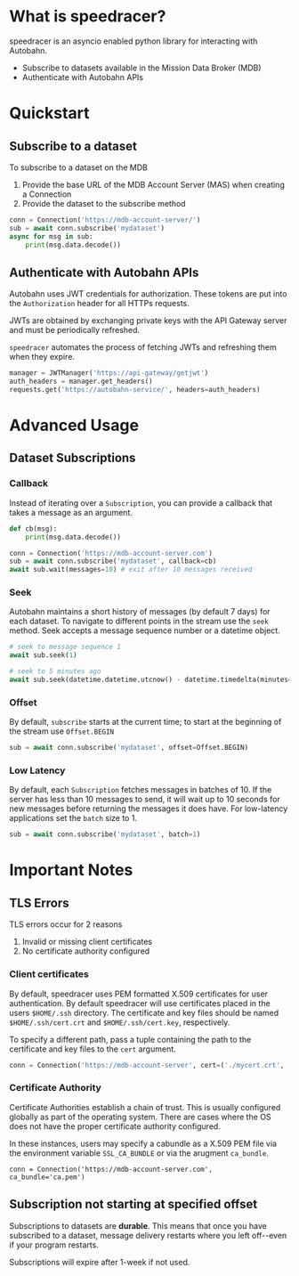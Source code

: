 # What is speedracer?

speedracer is an asyncio enabled python library for interacting with Autobahn.

- Subscribe to datasets available in the Mission Data Broker (MDB)
- Authenticate with Autobahn APIs

# Quickstart

## Subscribe to a dataset

To subscribe to a dataset on the MDB
  1. Provide the base URL of the MDB Account Server (MAS) when creating a Connection
  2. Provide the dataset to the subscribe method

```python
conn = Connection('https://mdb-account-server/')
sub = await conn.subscribe('mydataset')
async for msg in sub:
    print(msg.data.decode())
```

## Authenticate with Autobahn APIs

Autobahn uses JWT credentials for authorization. These tokens are put into the `Authorization`
header for all HTTPs requests. 

JWTs are obtained by exchanging private keys with the API Gateway server and
must be periodically refreshed.

`speedracer` automates the process of fetching JWTs and refreshing them when they expire.

```python
manager = JWTManager('https://api-gateway/getjwt')
auth_headers = manager.get_headers()
requests.get('https://autobahn-service/', headers=auth_headers)
```

# Advanced Usage

## Dataset Subscriptions

### Callback

Instead of iterating over a `Subscription`, you can provide a callback that
takes a message as an argument.

```python
def cb(msg):
    print(msg.data.decode())

conn = Connection('https://mdb-account-server.com')
sub = await conn.subscribe('mydataset', callback=cb)
await sub.wait(messages=10) # exit after 10 messages received
```

### Seek

Autobahn maintains a short history of messages (by default 7 days) for each 
dataset. To navigate to different points in the stream use the `seek` method.
Seek accepts a message sequence number or a datetime object.

```python
# seek to message sequence 1
await sub.seek(1)

# seek to 5 minutes ago
await sub.seek(datetime.datetime.utcnow() - datetime.timedelta(minutes=5))
```

### Offset

By default, `subscribe` starts at the current time; to start at the beginning
of the stream use `Offset.BEGIN`

```python
sub = await conn.subscribe('mydataset', offset=Offset.BEGIN)
```

### Low Latency

By default, each `Subscription` fetches messages in batches of 10. If the
server has less than 10 messages to send, it will wait up to 10 seconds
for new messages before returning the messages it does have. For low-latency
applications set the `batch` size to 1.

```python
sub = await conn.subscribe('mydataset', batch=1)
```

# Important Notes

## TLS Errors

TLS errors occur for 2 reasons
  1. Invalid or missing client certificates
  2. No certificate authority configured

### Client certificates

By default, speedracer uses PEM formatted X.509 certificates for user
authentication. By default speedracer will use certificates placed in
the users `$HOME/.ssh` directory. The certificate and key files should be named
`$HOME/.ssh/cert.crt` and `$HOME/.ssh/cert.key`, respectively.

To specify a different path, pass a tuple containing the path to the certificate
and key files to the `cert` argument.

```python
conn = Connection('https://mdb-account-server', cert=('./mycert.crt', './mycert.key'))
```

### Certificate Authority

Certificate Authorities establish a chain of trust. This is usually configured globally
as part of the operating system. There are cases where the OS does not have the proper
certificate authority configured.

In these instances, users may specify a cabundle as a X.509 PEM file via the environment
variable `SSL_CA_BUNDLE` or via the arugment `ca_bundle`.

```
conn = Connection('https://mdb-account-server.com', ca_bundle='ca.pem')
```

## Subscription not starting at specified offset

Subscriptions to datasets are **durable**. This means that once you have subscribed to a
dataset, message delivery restarts where you left off--even if your program restarts.

Subscriptions will expire after 1-week if not used.
